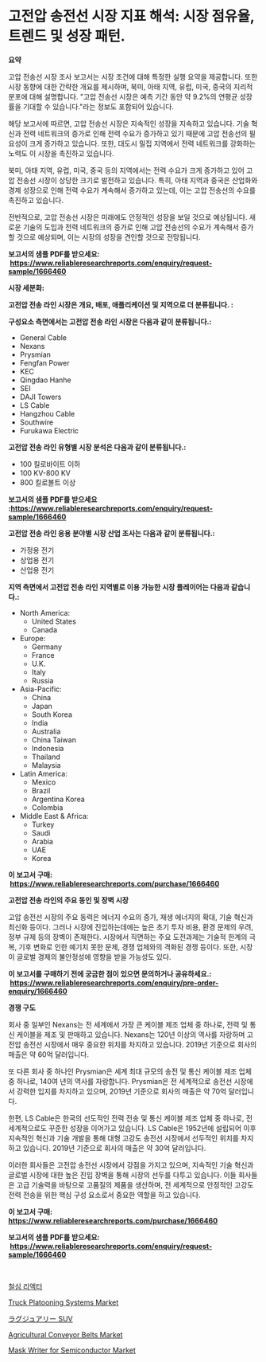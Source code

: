 <p><h1>고전압 송전선 시장 지표 해석: 시장 점유율, 트렌드 및 성장 패턴.</h1></p><p><strong>요약</strong></p>
<p><p>고압 전송선 시장 조사 보고서는 시장 조건에 대해 특정한 실행 요약을 제공합니다. 또한 시장 동향에 대한 간략한 개요를 제시하며, 북미, 아태 지역, 유럽, 미국, 중국의 지리적 분포에 대해 설명합니다. "고압 전송선 시장은 예측 기간 동안 약 9.2%의 연평균 성장률을 기대할 수 있습니다."라는 정보도 포함되어 있습니다.</p><p>해당 보고서에 따르면, 고압 전송선 시장은 지속적인 성장을 지속하고 있습니다. 기술 혁신과 전력 네트워크의 증가로 인해 전력 수요가 증가하고 있기 때문에 고압 전송선의 필요성이 크게 증가하고 있습니다. 또한, 대도시 밀집 지역에서 전력 네트워크를 강화하는 노력도 이 시장을 촉진하고 있습니다.</p><p>북미, 아태 지역, 유럽, 미국, 중국 등의 지역에서는 전력 수요가 크게 증가하고 있어 고압 전송선 시장이 상당한 크기로 발전하고 있습니다. 특히, 아태 지역과 중국은 산업화와 경제 성장으로 인해 전력 수요가 계속해서 증가하고 있는데, 이는 고압 전송선의 수요를 촉진하고 있습니다.</p><p>전반적으로, 고압 전송선 시장은 미래에도 안정적인 성장을 보일 것으로 예상됩니다. 새로운 기술의 도입과 전력 네트워크의 증가로 인해 고압 전송선의 수요가 계속해서 증가할 것으로 예상되며, 이는 시장의 성장을 견인할 것으로 전망됩니다.</p></p>
<p><strong>보고서의 샘플 PDF를 받으세요: &nbsp;<a href="https://www.reliableresearchreports.com/enquiry/request-sample/1666460">https://www.reliableresearchreports.com/enquiry/request-sample/1666460</a></strong></p>
<p><strong>시장 세분화:</strong></p>
<p><strong> 고전압 전송 라인 시장은 개요, 배포, 애플리케이션 및 지역으로 더 분류됩니다. :</strong></p>
<p><strong>구성요소 측면에서는 고전압 전송 라인 시장은 다음과 같이 분류됩니다.:</strong></p>
<p><ul><li>General Cable</li><li>Nexans</li><li>Prysmian</li><li>Fengfan Power</li><li>KEC</li><li>Qingdao Hanhe</li><li>SEI</li><li>DAJI Towers</li><li>LS Cable</li><li>Hangzhou Cable</li><li>Southwire</li><li>Furukawa Electric</li></ul></p>
<p><strong> 고전압 전송 라인 유형별 시장 분석은 다음과 같이 분류됩니다.:</strong></p>
<p><ul><li>100 킬로바이트 이하</li><li>100 KV-800 KV</li><li>800 킬로볼트 이상</li></ul></p>
<p><strong>보고서의 샘플 PDF를 받으세요 :<a href="https://www.reliableresearchreports.com/enquiry/request-sample/1666460">https://www.reliableresearchreports.com/enquiry/request-sample/1666460</a></strong></p>
<p><strong> 고전압 전송 라인 응용 분야별 시장 산업 조사는 다음과 같이 분류됩니다.:</strong></p>
<p><ul><li>가정용 전기</li><li>상업용 전기</li><li>산업용 전기</li></ul></p>
<p><strong>지역 측면에서 고전압 전송 라인 지역별로 이용 가능한 시장 플레이어는 다음과 같습니다.:</strong></p>
<p><ul>
    <li>
        North America:
        <ul>
            <li>United States</li>
            <li>Canada</li>
        </ul>
    </li>
    <li>
        Europe:
        <ul>
            <li>Germany</li>
            <li>France</li>
            <li>U.K.</li>
            <li>Italy</li>
            <li>Russia</li>
        </ul>
    </li>
    <li>
        Asia-Pacific:
        <ul>
            <li>China</li>
            <li>Japan</li>
            <li>South Korea</li>
            <li>India</li>
            <li>Australia</li>
            <li>China Taiwan</li>
            <li>Indonesia</li>
            <li>Thailand</li>
            <li>Malaysia</li>
        </ul>
    </li>
    <li>
        Latin America:
        <ul>
            <li>Mexico</li>
            <li>Brazil</li>
            <li>Argentina Korea</li>
            <li>Colombia</li>
        </ul>
    </li>
    <li>
        Middle East & Africa:
        <ul>
            <li>Turkey</li>
            <li>Saudi</li>
            <li>Arabia</li>
            <li>UAE</li>
            <li>Korea</li>
        </ul>
    </li>
    </ul></p>
<p><strong>이 보고서 구매: &nbsp;<a href="https://www.reliableresearchreports.com/purchase/1666460">https://www.reliableresearchreports.com/purchase/1666460</a></strong></p>
<p><strong>고전압 전송 라인의 주요 동인 및 장벽 시장</strong></p>
<p><p>고압 송전선 시장의 주요 동력은 에너지 수요의 증가, 재생 에너지의 확대, 기술 혁신과 최신화 등이다. 그러나 시장에 진입하는데에는 높은 초기 투자 비용, 환경 문제의 우려, 정부 규제 등의 장벽이 존재한다. 시장에서 직면하는 주요 도전과제는 기술적 한계의 극복, 기후 변화로 인한 예기치 못한 문제, 경쟁 업체와의 격화된 경쟁 등이다. 또한, 시장이 글로벌 경제의 불안정성에 영향을 받을 가능성도 있다.</p></p>
<p><strong>이 보고서를 구매하기 전에 궁금한 점이 있으면 문의하거나 공유하세요.: &nbsp;<a href="https://www.reliableresearchreports.com/enquiry/pre-order-enquiry/1666460">https://www.reliableresearchreports.com/enquiry/pre-order-enquiry/1666460</a></strong></p>
<p><strong>경쟁 구도</strong></p>
<p><p>회사 중 일부인 Nexans는 전 세계에서 가장 큰 케이블 제조 업체 중 하나로, 전력 및 통신 케이블을 제조 및 판매하고 있습니다. Nexans는 120년 이상의 역사를 자랑하며 고전압 송전선 시장에서 매우 중요한 위치를 차지하고 있습니다. 2019년 기준으로 회사의 매출은 약 60억 달러입니다.</p><p>또 다른 회사 중 하나인 Prysmian은 세계 최대 규모의 송전 및 통신 케이블 제조 업체 중 하나로, 140여 년의 역사를 자랑합니다. Prysmian은 전 세계적으로 송전선 시장에서 강력한 입지를 차지하고 있으며, 2019년 기준으로 회사의 매출은 약 70억 달러입니다.</p><p>한편, LS Cable은 한국의 선도적인 전력 전송 및 통신 케이블 제조 업체 중 하나로, 전 세계적으로도 꾸준한 성장을 이어가고 있습니다. LS Cable은 1952년에 설립되어 이후 지속적인 혁신과 기술 개발을 통해 대형 고강도 송전선 시장에서 선두적인 위치를 차지하고 있습니다. 2019년 기준으로 회사의 매출은 약 30억 달러입니다.</p><p>이러한 회사들은 고전압 송전선 시장에서 강점을 가지고 있으며, 지속적인 기술 혁신과 글로벌 시장에 대한 높은 진입 장벽을 통해 시장의 선두를 다투고 있습니다. 이들 회사들은 고급 기술력을 바탕으로 고품질의 제품을 생산하며, 전 세계적으로 안정적인 고강도 전력 전송을 위한 핵심 구성 요소로서 중요한 역할을 하고 있습니다.</p></p>
<p><strong>이 보고서 구매: &nbsp; <a href="https://www.reliableresearchreports.com/purchase/1666460">https://www.reliableresearchreports.com/purchase/1666460</a></strong></p>
<p><strong>보고서의 샘플 PDF를 받으세요: &nbsp;<a href="https://www.reliableresearchreports.com/enquiry/request-sample/1666460">https://www.reliableresearchreports.com/enquiry/request-sample/1666460</a></strong><strong></strong></p>
<p>&nbsp;</p>
<p><p><a href="https://github.com/lkwggful07722/Market-Research-Report-List-1/blob/main/195342213995.md">철심 리액터</a></p><p><a href="https://issuu.com/reportprime-2/docs/truck-platooning-systems-market-size-2030.pptx">Truck Platooning Systems Market</a></p><p><a href="https://github.com/mathieurico66/Market-Research-Report-List-1/blob/main/949748115078.md">ラグジュアリー SUV</a></p><p><a href="https://view.publitas.com/reportprime-1/decoding-the-agricultural-conveyor-belts-market-a-deep-dive-into-the-latest-market-trends-market-segmentation-and-competitive-analysis/">Agricultural Conveyor Belts Market</a></p><p><a href="https://github.com/irfadac/Market-Research-Report-List-2/blob/main/mask-writer-for-semiconductor-market.md">Mask Writer for Semiconductor Market</a></p></p>